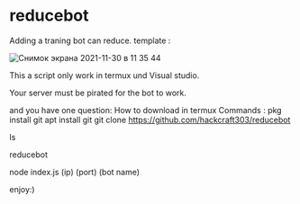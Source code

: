 # reducebot
Adding a traning bot can reduce.
template : 

![Снимок экрана 2021-11-30 в 11 35 44](https://user-images.githubusercontent.com/68101241/144041908-b81a4d2d-abc9-4dd6-b176-fe22c927a6d3.png)

This a script only work in termux und Visual studio.


Your server must be pirated for the bot to work.

and you have one question: 
How to download in termux
Commands :
pkg install git
apt install git
git clone https://github.com/hackcraft303/reducebot

ls

reducebot

node index.js (ip) (port) (bot name)

enjoy:)
